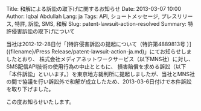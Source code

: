 Title: 和解による訴訟の取下げに関するお知らせ
Date: 2013-03-07 10:00
Author: Iqbal Abdullah
Lang: ja
Tags: API, ショートメッセージ, プレスリリース, 特許, 訴訟, SMS, 和解
Slug: patent-lawsuit-action-resolved
Summary: 特許侵害訴訟の取下げについて

当社は2012-12-28日付「[特許侵害訴訟の提起について（特許第4889813号
）]({filename}/Press Release/patent-lawsuit-action-ja.md)」にてお知らせしましたとおり、
株式会社メディアネットワークサービス（以下MNS社）に対し、SMS配信API技術の使用行為の中止とともに、
損害賠償を求める訴訟（以下「本件訴訟」といいます。）を東京地方裁判所に提起しましたが、当社とMNS社の間で協議を行い訴訟外で和解が成立したため、2013-03-6日付けで本件訴訟を取り下げました。

この度お知らせいたします。
